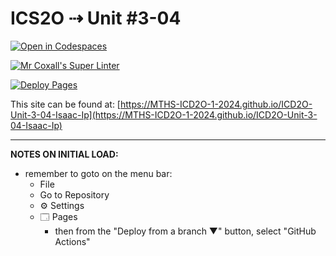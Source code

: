 # ICS2O ⇢ Unit #3-04

[![Open in Codespaces](https://classroom.github.com/assets/launch-codespace-2972f46106e565e64193e422d61a12cf1da4916b45550586e14ef0a7c637dd04.svg)](https://classroom.github.com/open-in-codespaces?assignment_repo_id=18816685)

[![Mr Coxall's Super Linter](https://github.com/MTHS-ICD2O-1-2024/ICD2O-Unit-3-04-Isaac-Ip/workflows/Mr%20Coxall's%20Super%20Linter/badge.svg)](https://github.com/MTHS-ICD2O-1-2024/ICD2O-Unit-3-04-Isaac-Ip/actions)

[![Deploy Pages](https://github.com/MTHS-ICD2O-1-2024/ICD2O-Unit-3-04-Isaac-Ip/workflows/Deploy%20Pages/badge.svg)](https://github.com/MTHS-ICD2O-1-2024/ICD2O-Unit-3-04-Isaac-Ip/actions)

This site can be found at: [https://MTHS-ICD2O-1-2024.github.io/ICD2O-Unit-3-04-Isaac-Ip](https://MTHS-ICD2O-1-2024.github.io/ICD2O-Unit-3-04-Isaac-Ip)

---

**NOTES ON INITIAL LOAD:**
- remember to goto on the menu bar:
  - File
  - Go to Repository
  - ⚙ Settings
  - 🗔 Pages
    - then from the "Deploy from a branch ▼" button, select "GitHub Actions"
